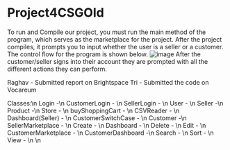 # Project4CSGOld
To run and Compile our project, you must run the main method of the program, which serves as the marketplace for the project. After the project compiles, it prompts you to input whether the user is a seller or a customer. The control flow for the program is shown below.
![image](https://github.com/SuhaasNachannagari/Project4CSGOld/assets/143854535/2f61bb32-a6c5-44c7-ad02-e91005411eac)
After the customer/seller signs into their account they are prompted with all the different actions they can perform.

Raghav - Submitted report on Brightspace
Tri - Submitted the code on Vocareum

Classes:\n
  Login -\n
    CustomerLogin - \n
    SellerLogin - \n
    User - \n
  Seller -\n
  Product -\n
  Store - \n
  buyShoppingCart - \n
  CSVReader - \n
  Dashboard(Seller) - \n
  CustomerSwitchCase - \n
  Customer -\n
  SellerMarketplace - \n
    Create - \n
    Dashboard - \n
    Delete - \n
    Edit - \n
  CustomerMarketplace - \n
    CustomerDashboard -\n
    Search - \n
    Sort - \n 
    View - \n
\n
